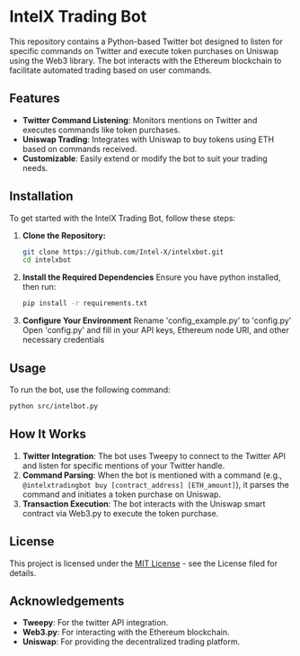 # IntelX Trading Bot

This repository contains a Python-based Twitter bot designed to listen for specific commands on Twitter and execute token purchases on Uniswap using the Web3 library. The bot interacts with the Ethereum blockchain to facilitate automated trading based on user commands.

## Features
- **Twitter Command Listening**: Monitors mentions on Twitter and executes commands like token purchases.
- **Uniswap Trading**: Integrates with Uniswap to buy tokens using ETH based on commands received.
- **Customizable**: Easily extend or modify the bot to suit your trading needs.

## Installation

To get started with the IntelX Trading Bot, follow these steps:

1. **Clone the Repository:**
   ```bash
   git clone https://github.com/Intel-X/intelxbot.git
   cd intelxbot
2. **Install the Required Dependencies**
   Ensure you have python installed, then run:
   ```bash
   pip install -r requirements.txt
3. **Configure Your Environment**
   Rename 'config_example.py' to 'config.py'
   Open 'config.py' and fill in your API keys, Ethereum node URl, and other necessary credentials

## Usage

To run the bot, use the following command:
```bash
python src/intelbot.py
```
## How It Works

1. **Twitter Integration**: The bot uses Tweepy to connect to the Twitter API and listen for specific mentions of your Twitter handle.
2. **Command Parsing**: When the bot is mentioned with a command (e.g., ```@intelxtradingbot buy [contract_address] [ETH_amount]```), it parses the command and initiates a token purchase on Uniswap.
3. **Transaction Execution**: The bot interacts with the Uniswap smart contract via Web3.py to execute the token purchase.

## License

This project is licensed under the [MIT License](LICENSE) - see the License filed for details.

## Acknowledgements
- **Tweepy**: For the twitter API integration.
- **Web3.py**: For interacting with the Ethereum blockchain.
- **Uniswap**: For providing the decentralized trading platform.
